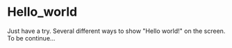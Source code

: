 # Hello_world
Just have a try.
Several different ways to show "Hello world!" on the screen.
To be continue...
